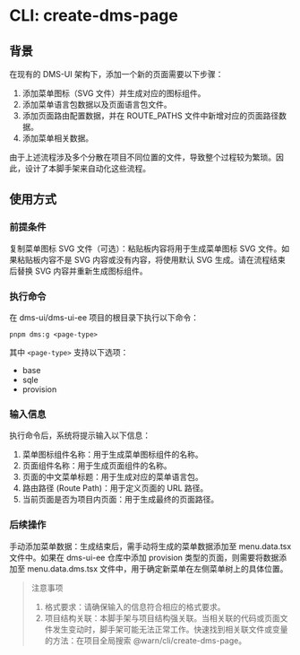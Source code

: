 # CLI: create-dms-page

## 背景

在现有的 DMS-UI 架构下，添加一个新的页面需要以下步骤：

1. 添加菜单图标（SVG 文件）并生成对应的图标组件。
2. 添加菜单语言包数据以及页面语言包文件。
3. 添加页面路由配置数据，并在 ROUTE_PATHS 文件中新增对应的页面路径数据。
4. 添加菜单相关数据。

由于上述流程涉及多个分散在项目不同位置的文件，导致整个过程较为繁琐。因此，设计了本脚手架来自动化这些流程。

## 使用方式

### 前提条件

复制菜单图标 SVG 文件（可选）：粘贴板内容将用于生成菜单图标 SVG 文件。如果粘贴板内容不是 SVG 内容或没有内容，将使用默认 SVG 生成。请在流程结束后替换 SVG 内容并重新生成图标组件。

### 执行命令

在 dms-ui/dms-ui-ee 项目的根目录下执行以下命令：

`pnpm dms:g <page-type>`

其中 `<page-type>` 支持以下选项：

- base
- sqle
- provision

### 输入信息

执行命令后，系统将提示输入以下信息：

1. 菜单图标组件名称：用于生成菜单图标组件的名称。
2. 页面组件名称：用于生成页面组件的名称。
3. 页面的中文菜单标题：用于生成对应的菜单语言包。
4. 路由路径 (Route Path)：用于定义页面的 URL 路径。
5. 当前页面是否为项目内页面：用于生成最终的页面路径。

### 后续操作

手动添加菜单数据：生成结束后，需手动将生成的菜单数据添加至 menu.data.tsx 文件中。如果在 dms-ui-ee 仓库中添加 provision 类型的页面，则需要将数据添加至 menu.data.dms.tsx 文件中，用于确定新菜单在左侧菜单树上的具体位置。

>注意事项
>
>1. 格式要求：请确保输入的信息符合相应的格式要求。
>2. 项目结构关联：本脚手架与项目结构强关联。当相关联的代码或页面文件发生变动时，脚手架可能无法正常工作。快速找到相关联文件或变量的方法：在项目全局搜索 @warn/cli/create-dms-page。
